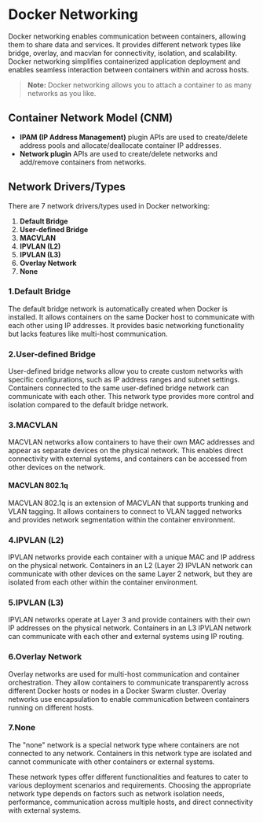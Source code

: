 # Docker Networking

Docker networking enables communication between containers, allowing them to share data and services. 
It provides different network types like bridge, overlay, and macvlan for connectivity, isolation, and 
scalability. Docker networking simplifies containerized application deployment and enables seamless 
interaction between containers within and across hosts.

> **Note:** Docker networking allows you to attach a container to as many networks as you like.

## Container Network Model (CNM)

- **IPAM (IP Address Management)** plugin APIs are used to create/delete address pools and allocate/deallocate container IP addresses.
- **Network plugin** APIs are used to create/delete networks and add/remove containers from networks.

## Network Drivers/Types

There are 7 network drivers/types used in Docker networking:

1. **Default Bridge**
2. **User-defined Bridge**
3. **MACVLAN**
4. **IPVLAN (L2)**
5. **IPVLAN (L3)**
6. **Overlay Network**
7. **None**

### 1.Default Bridge

The default bridge network is automatically created when Docker is installed. It allows containers on the same Docker host to communicate with each other using IP addresses. It provides basic networking functionality but lacks features like multi-host communication.

### 2.User-defined Bridge

User-defined bridge networks allow you to create custom networks with specific configurations, such as IP address ranges and subnet settings. Containers connected to the same user-defined bridge network can communicate with each other. This network type provides more control and isolation compared to the default bridge network.

### 3.MACVLAN

MACVLAN networks allow containers to have their own MAC addresses and appear as separate devices on the physical network. This enables direct connectivity with external systems, and containers can be accessed from other devices on the network.

#### MACVLAN 802.1q

MACVLAN 802.1q is an extension of MACVLAN that supports trunking and VLAN tagging. It allows containers to connect to VLAN tagged networks and provides network segmentation within the container environment.

### 4.IPVLAN (L2)

IPVLAN networks provide each container with a unique MAC and IP address on the physical network. Containers in an L2 (Layer 2) IPVLAN network can communicate with other devices on the same Layer 2 network, but they are isolated from each other within the container environment.

### 5.IPVLAN (L3)

IPVLAN networks operate at Layer 3 and provide containers with their own IP addresses on the physical network. Containers in an L3 IPVLAN network can communicate with each other and external systems using IP routing.

### 6.Overlay Network

Overlay networks are used for multi-host communication and container orchestration. They allow containers to communicate transparently across different Docker hosts or nodes in a Docker Swarm cluster. Overlay networks use encapsulation to enable communication between containers running on different hosts.

### 7.None

The "none" network is a special network type where containers are not connected to any network. Containers in this network type are isolated and cannot communicate with other containers or external systems.

These network types offer different functionalities and features to cater to various deployment scenarios 
and requirements. Choosing the appropriate network type depends on factors such as network isolation needs, 
performance, communication across multiple hosts, and direct connectivity with external systems.

